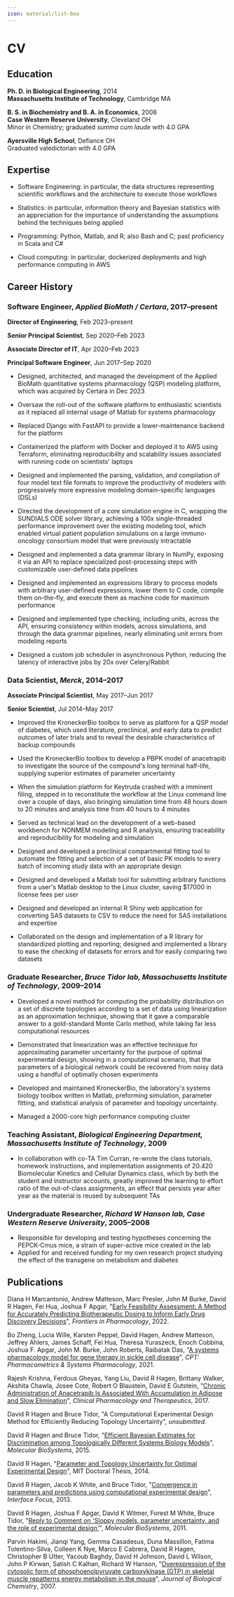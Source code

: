 ```yaml
---
icon: material/list-box
---
```


# CV

## Education

**Ph. D. in Biological Engineering**, 2014<br>
**Massachusetts Institute of Technology**, Cambridge MA

**B. S. in Biochemistry and B. A. in Economics**, 2008<br>
**Case Western Reserve University**, Cleveland OH<br>
Minor in Chemistry; graduated _summa cum laude_ with 4.0 GPA

**Ayersville High School**, Defiance OH<br>
Graduated valedictorian with 4.0 GPA

## Expertise

- Software Engineering: in particular, the data structures representing scientific workflows and the architecture to execute those workflows

- Statistics: in particular, information theory and Bayesian statistics with an appreciation for the importance of understanding the assumptions behind the techniques being applied

- Programming: Python, Matlab, and R; also Bash and C; past proficiency in Scala and C#

- Cloud computing: in particular, dockerized deployments and high performance computing in AWS

## Career History

### Software Engineer, *Applied BioMath / Certara*, 2017–present

**Director of Engineering**, Feb 2023–present

**Senior Principal Scientist**, Sep 2020–Feb 2023

**Associate Director of IT**, Apr 2020–Feb 2023

**Principal Software Engineer**, Jun 2017–Sep 2020

- Designed, architected, and managed the development of the Applied BioMath quantitative systems pharmacology (QSP) modeling platform, which was acquired by Certara in Dec 2023

- Oversaw the roll-out of the software platform to enthusiastic scientists as it replaced all internal usage of Matlab for systems pharmacology

- Replaced Django with FastAPI to provide a lower-maintenance backend for the platform

- Containerized the platform with Docker and deployed it to AWS using Terraform, eliminating reproducibility and scalability issues associated with running code on scientists' laptops

- Designed and implemented the parsing, validation, and compilation of four model text file formats to improve the productivity of modelers with progressively more expressive modeling domain-specific languages (DSLs)

- Directed the development of a core simulation engine in C, wrapping the SUNDIALS ODE solver library, achieving a 100x single-threaded performance improvement over the existing modeling tool, which enabled virtual patient population simulations on a large immuno-oncology consortium model that were previously intractable

- Designed and implemented a data grammar library in NumPy, exposing it via an API to replace specialized post-processing steps with customizable user-defined data pipelines

- Designed and implemented an expressions library to process models with arbitrary user-defined expressions, lower them to C code, compile them on-the-fly, and execute them as machine code for maximum performance

- Designed and implemented type checking, including units, across the API, ensuring consistency within models, across simulations, and through the data grammar pipelines, nearly eliminating unit errors from modeling reports

- Designed a custom job scheduler in asynchronous Python, reducing the latency of interactive jobs by 20x over Celery/Rabbit

### Data Scientist, *Merck*, 2014–2017

**Associate Principal Scientist**, May 2017–Jun 2017

**Senior Scientist**, Jul 2014–May 2017

- Improved the KroneckerBio toolbox to serve as platform for a QSP model of diabetes, which used literature, preclinical, and early data to predict outcomes of later trials and to reveal the desirable characteristics of backup compounds

- Used the KroneckerBio toolbox to develop a PBPK model of anacetrapib to investigate the source of the compound's long terminal half-life, supplying superior estimates of parameter uncertainty

- When the simulation platform for Keytruda crashed with a imminent filing, stepped in to reconstitute the workflow at the Linux command line over a couple of days, also bringing simulation time from 48 hours down to 20 minutes and analysis time from 40 hours to 4 minutes

- Served as technical lead on the development of a web-based workbench for NONMEM modeling and R analysis, ensuring traceability and reproducibility for modeling and simulation

- Designed and developed a preclinical compartmental fitting tool to automate the fitting and selection of a set of basic PK models to every batch of incoming study data with an appropriate design

- Designed and developed a Matlab tool for submitting arbitrary functions from a user's Matlab desktop to the Linux cluster, saving $17000 in license fees per user

- Designed and developed an internal R Shiny web application for converting SAS datasets to CSV to reduce the need for SAS installations and expertise

- Collaborated on the design and implementation of a R library for standardized plotting and reporting; designed and implemented a library to ease the checking of datasets for errors and for easily comparing two datasets

### Graduate Researcher, *Bruce Tidor lab, Massachusetts Institute of Technology*, 2009–2014

- Developed a novel method for computing the probability distribution on a set of discrete topologies according to a set of data using linearization as an approximation technique, showing that it gave a comparable answer to a gold-standard Monte Carlo method, while taking far less computational resources

- Demonstrated that linearization was an effective technique for approximating parameter uncertainty for the purpose of optimal experimental design, showing in a computational scenario, that the parameters of a biological network could be recovered from noisy data using a handful of optimally chosen experiments

- Developed and maintained KroneckerBio, the laboratory's systems biology toolbox written in Matlab, preforming simulation, parameter fitting, and statistical analysis of parameter and topology uncertainty.

- Managed a 2000-core high performance computing cluster

### Teaching Assistant, *Biological Engineering Department, Massachusetts Institute of Technology*, 2009

- In collaboration with co-TA Tim Curran, re-wrote the class tutorials, homework instructions, and implementation assignments of 20.420 Biomolecular Kinetics and Cellular Dynamics class, which by both the student and instructor accounts, greatly improved the learning to effort ratio of the out-of-class assignments, an effect that persists year after year as the material is reused by subsequent TAs

### Undergraduate Researcher, *Richard W Hanson lab, Case Western Reserve University*, 2005–2008

- Responsible for developing and testing hypotheses concerning the PEPCK-Cmus mice, a strain of super-active mice created in the lab
- Applied for and received funding for my own research project studying the effect of the transgene on metabolism and diabetes

## Publications

Diana H Marcantonio, Andrew Matteson, Marc Presler, John M Burke, David R Hagen, Fei Hua, Joshua F Apgar, "[Early Feasibility Assessment: A Method for Accurately Predicting Biotherapeutic Dosing to Inform Early Drug Discovery Decisions](https://www.frontiersin.org/articles/10.3389/fphar.2022.864768/full)", _Frontiers in Pharmacology_, 2022.

Bo Zheng, Lucia Wille, Karsten Peppel, David Hagen, Andrew Matteson, Jeffrey Ahlers, James Schaff, Fei Hua, Theresa Yuraszeck, Enoch Cobbina, Joshua F. Apgar, John M. Burke, John Roberts, Raibatak Das, "[A systems pharmacology model for gene therapy in sickle cell disease](https://ascpt.onlinelibrary.wiley.com/doi/10.1002/psp4.12638)", _CPT: Pharmacometrics & Systems Pharmacology_, 2021.

Rajesh Krishna, Ferdous Gheyas, Yang Liu, David R Hagen, Brittany Walker, Akshita Chawla, Josee Cote, Robert O Blaustein, David E Gutstein, "[Chronic Administration of Anacetrapib Is Associated With Accumulation in Adipose and Slow Elimination](https://onlinelibrary.wiley.com/doi/10.1002/cpt.700/abstract)", _Clinical Pharmacology and Therapeutics_, 2017.

David R Hagen and Bruce Tidor, "A Computational Experimental Design Method for Efficiently Reducing Topology Uncertainty", _unsubmitted_.

David R Hagen and Bruce Tidor, "[Efficient Bayesian Estimates for Discrimination among Topologically Different Systems Biology Models](https://pubs.rsc.org/en/Content/ArticleLanding/2014/MB/C4MB00276H)", _Molecular BioSystems_, 2015.

David R Hagen, "[Parameter and Topology Uncertainty for Optimal Experimental Design](./documents/DavidRHagenDoctoralThesis.pdf)", MIT Doctoral Thesis, 2014.

David R Hagen, Jacob K White, and Bruce Tidor, "[Convergence in parameters and predictions using computational experimental design](https://rsfs.royalsocietypublishing.org/content/3/4/20130008.full)", _Interface Focus_, 2013.

David R Hagen, Joshua F Apgar, David K Witmer, Forest M White, Bruce Tidor, "[Reply to Comment on 'Sloppy models, parameter uncertainty, and the role of experimental design'](https://pubs.rsc.org/en/content/articlelanding/2011/MB/c1mb05200d)", _Molecular BioSystems_, 2011.

Parvin Hakimi, Jianqi Yang, Gemma Casadesus, Duna Massillon, Fatima Tolentino-Silva, Colleen K Nye, Marco E Cabrera, David R Hagen, Christopher B Utter, Yacoub Baghdy, David H Johnson, David L Wilson, John P Kirwan, Satish C Kalhan, Richard W Hanson, "[Overexpression of the cytosolic form of phosphoenolpyruvate carboxykinase (GTP) in skeletal muscle repatterns energy metabolism in the mouse](https://www.jbc.org/content/282/45/32844.short)", _Journal of Biological Chemistry_, 2007.
